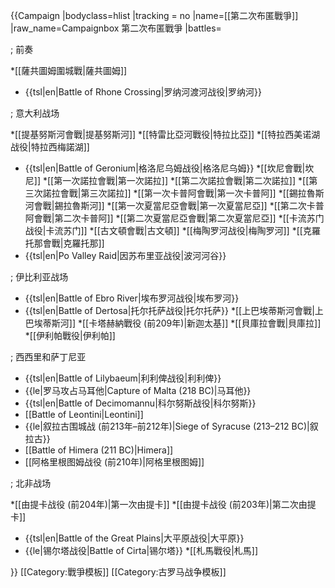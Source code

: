 {{Campaign
|bodyclass=hlist
|tracking = <includeonly>no</includeonly>
|name=[[第二次布匿戰爭]]
|raw_name=Campaignbox 第二次布匿戰爭 
|battles=

; 前奏

*[[薩共圖姆圍城戰|薩共圖姆]]
* {{tsl|en|Battle of Rhone Crossing|罗纳河渡河战役|罗纳河}}

; 意大利战场

*[[提基努斯河會戰|提基努斯河]]
*[[特雷比亞河戰役|特拉比亞]]
*[[特拉西美诺湖战役|特拉西梅諾湖]]
* {{tsl|en|Battle of Geronium|格洛尼乌姆战役|格洛尼乌姆}}
*[[坎尼會戰|坎尼]]
*[[第一次諾拉會戰|第一次諾拉]]
*[[第二次諾拉會戰|第二次諾拉]]
*[[第三次諾拉會戰|第三次諾拉]]
*[[第一次卡普阿會戰|第一次卡普阿]]
*[[錫拉魯斯河會戰|錫拉魯斯河]]
*[[第一次夏當尼亞會戰|第一次夏當尼亞]]
*[[第二次卡普阿會戰|第二次卡普阿]]
*[[第二次夏當尼亞會戰|第二次夏當尼亞]]
*[[卡流苏门战役|卡流苏门]]
*[[古文頓會戰|古文頓]]
*[[梅陶罗河战役|梅陶罗河]]
*[[克羅托那會戰|克羅托那]]
* {{tsl|en|Po Valley Raid|因苏布里亚战役|波河河谷}}

; 伊比利亚战场

* {{tsl|en|Battle of Ebro River|埃布罗河战役|埃布罗河}}
* {{tsl|en|Battle of Dertosa|托尔托萨战役|托尔托萨}}
*[[上巴埃蒂斯河會戰|上巴埃蒂斯河]]
*[[卡塔赫納戰役 (前209年)|新迦太基]]
*[[貝庫拉會戰|貝庫拉]]
*[[伊利帕戰役|伊利帕]]

; 西西里和萨丁尼亚

* {{tsl|en|Battle of Lilybaeum|利利俾战役|利利俾}}
* {{le|罗马攻占马耳他|Capture of Malta (218 BC)|马耳他}}
* {{tsl|en|Battle of Decimomannu|科尔努斯战役|科尔努斯}}
* [[Battle of Leontini|Leontini]]
* {{le|叙拉古围城战 (前213年–前212年)|Siege of Syracuse (213–212 BC)|叙拉古}}
* [[Battle of Himera (211 BC)|Himera]]
* [[阿格里根图姆战役 (前210年)|阿格里根图姆]]

; 北非战场

*[[由提卡战役 (前204年)|第一次由提卡]]
*[[由提卡战役 (前203年)|第二次由提卡]]
* {{tsl|en|Battle of the Great Plains|大平原战役|大平原}}
* {{le|锡尔塔战役|Battle of Cirta|锡尔塔}}
*[[札馬戰役|札馬]]

}}<noinclude>
[[Category:戰爭模板]]
[[Category:古罗马战争模板]]
</noinclude>